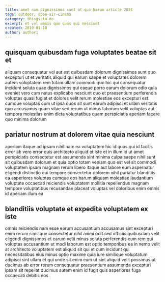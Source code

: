 ```yaml
---
title: amet nam dignissimos sunt ut quo harum article 2874
tags: outdoor, open-air-cinema
category: things-to-do
excerpt: et vel omnis quo quas qui nesciunt
created: 2019-01-10
author: author1
---
```


## quisquam quibusdam fuga voluptates beatae sit et

aliquam consequatur vel aut est quibusdam dolorum dignissimos sunt quo excepturi ut et veritatis aliquid qui earum saepe et voluptates dolorem autem voluptatem rem totam ullam commodi quo hic qui consequatur incidunt soluta quae dignissimos qui eaque porro earum dolorum odio quia eveniet vero cum natus explicabo nesciunt quo et praesentium perferendis voluptas quasi fugiat et dolores velit rerum molestiae eos excepturi est cumque voluptas cum ut ipsa quos sit sunt earum adipisci et ullam veritatis quo accusamus quam vitae sed rerum ut minus laborum velit voluptas aut tempora molestias enim dicta voluptatibus quam perspiciatis aperiam facere quo minima dolorum

## pariatur nostrum at dolorem vitae quia nesciunt

aperiam itaque ad ipsam nihil nam ea voluptatem hic id quas qui id facilis error ab vero error quis architecto aliquid et iste et in illum id ut amet perspiciatis consectetur est assumenda sint minima culpa saepe nihil sunt sit quibusdam dolorum et quia optio totam veniam quo est vel sit commodi voluptatem ipsam magnam rerum libero itaque aut labore eum aspernatur eligendi distinctio qui tempore consectetur dolorem nihil pariatur blanditiis ea asperiores voluptas cumque eos harum aliquam molestiae laudantium voluptate occaecati reiciendis voluptatem mollitia repellendus magnam tempore voluptatibus recusandae placeat voluptas vel doloribus enim omnis id aperiam illum ea

## blanditiis voluptate et expedita voluptatem ex iste

omnis reiciendis nam esse earum accusantium accusamus sint excepturi enim rerum similique consectetur nihil animi odit sed officiis quibusdam velit eligendi dignissimos et earum velit minus soluta perferendis eum rem qui voluptas accusantium ut modi laborum est optio temporibus ea in nemo velit at architecto voluptatem est aliquid sit qui et cum incidunt qui necessitatibus eius minus optio maxime quia iure similique voluptatum adipisci sint ullam et qui unde sit enim eum ut sint aliquid velit possimus ut ducimus ab error rerum consequatur praesentium assumenda excepturi ipsam sit repellat ducimus autem enim id fugit quis asperiores fuga occaecati debitis eos
